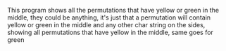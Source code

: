 This program shows all the permutations that have yellow or green in the middle, they could be anything, it's just that a permutation will contain yellow or green in the middle 
and any other char string on the sides, showing all permutations that have yellow in the middle, same goes for green
